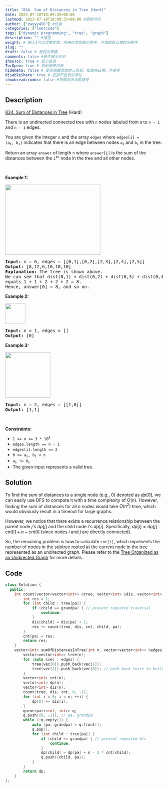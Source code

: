 ```yaml
---
title: "834. Sum of Distances in Tree (Hard)"
date: 2023-07-18T10:09:35+08:00
lastmod: 2023-07-18T10:09:35+08:00 #更新时间
author: ["zwyyy456"] #作者
categories: ["leetcode"]
tags: ["dynamic programming", "tree", "graph"]
description: "" #描述
weight: # 输入1可以顶置文章，用来给文章展示排序，不填就默认按时间排序
slug: ""
draft: false # 是否为草稿
comments: false #是否展示评论
showToc: true # 显示目录
TocOpen: true # 自动展开目录
hidemeta: false # 是否隐藏文章的元信息，如发布日期、作者等
disableShare: true # 底部不显示分享栏
showbreadcrumbs: false #顶部显示当前路径
---
```

## Description

[834. Sum of Distances in Tree][link] (Hard)

[link]: https://leetcode.com/problems/sum-of-distances-in-tree/

<p>There is an undirected connected tree with <code>n</code> nodes labeled from <code>0</code> to
<code>n - 1</code> and <code>n - 1</code> edges.</p>

<p>You are given the integer <code>n</code> and the array <code>edges</code> where <code>edges[i] =
[a<sub>i</sub>, b<sub>i</sub>]</code> indicates that there is an edge between nodes
<code>a<sub>i</sub></code> and <code>b<sub>i</sub></code> in the tree.</p>

<p>Return an array <code>answer</code> of length <code>n</code> where <code>answer[i]</code> is the
sum of the distances between the <code>i<sup>th</sup></code> node in the tree and all other
nodes.</p>

<p>&nbsp;</p>
<p><strong class="example">Example 1:</strong></p>
<img alt="" src="https://assets.leetcode.com/uploads/2021/07/23/lc-sumdist1.jpg" style="width: 304px;
height: 224px;" />
<pre>
<strong>Input:</strong> n = 6, edges = [[0,1],[0,2],[2,3],[2,4],[2,5]]
<strong>Output:</strong> [8,12,6,10,10,10]
<strong>Explanation:</strong> The tree is shown above.
We can see that dist(0,1) + dist(0,2) + dist(0,3) + dist(0,4) + dist(0,5)
equals 1 + 1 + 2 + 2 + 2 = 8.
Hence, answer[0] = 8, and so on.
</pre>

<p><strong class="example">Example 2:</strong></p>
<img alt="" src="https://assets.leetcode.com/uploads/2021/07/23/lc-sumdist2.jpg" style="width: 64px;
height: 65px;" />
<pre>
<strong>Input:</strong> n = 1, edges = []
<strong>Output:</strong> [0]
</pre>

<p><strong class="example">Example 3:</strong></p>
<img alt="" src="https://assets.leetcode.com/uploads/2021/07/23/lc-sumdist3.jpg" style="width: 144px;
height: 145px;" />
<pre>
<strong>Input:</strong> n = 2, edges = [[1,0]]
<strong>Output:</strong> [1,1]
</pre>

<p>&nbsp;</p>
<p><strong>Constraints:</strong></p>

<ul>
	<li><code>1 &lt;= n &lt;= 3 * 10<sup>4</sup></code></li>
	<li><code>edges.length == n - 1</code></li>
	<li><code>edges[i].length == 2</code></li>
	<li><code>0 &lt;= a<sub>i</sub>, b<sub>i</sub> &lt; n</code></li>
	<li><code>a<sub>i</sub> != b<sub>i</sub></code></li>
	<li>The given input represents a valid tree.</li>
</ul>

## Solution

To find the sum of distances to a single node (e.g., $0$) denoted as $dp[0]$, we can easily use DFS to compute it with a time complexity of $O(n)$. However, finding the sum of distances for all $n$ nodes would take $O(n^2)$ time, which would obviously result in a timeout for large graphs.

However, we notice that there exists a recurrence relationship between the parent node $j$'s $dp[j]$ and the child node $i$'s $dp[i]$. Specifically, $dp[i] = dp[j] - cnt[i] + n - cnt[i]$ (since nodes $i$ and $j$ are directly connected).

So, the remaining problem is how to calculate `cnt[i]`, which represents the number of nodes in the subtree rooted at the current node in the tree represented as an undirected graph. Please refer to the [Tree Organized as an Undirected Graph](https://blog.zwyyy456.tech/zh/posts/tech/undirected-graph-tree/) for more details.

## Code

```cpp
class Solution {
  public:
    int count(vector<vector<int>> &tree, vector<int> &dis, vector<int> &cnt, int pa, int grandpa) {
        int res = 1;
        for (int child : tree[pa]) {
            if (child == grandpa) { // prevent repeated traversal
                continue;
            }
            dis[child] = dis[pa] + 1;
            res += count(tree, dis, cnt, child, pa);
        }
        cnt[pa] = res;
        return res;
    }
    vector<int> sumOfDistancesInTree(int n, vector<vector<int>> &edges) {
        vector<vector<int>> tree(n);
        for (auto &vec : edges) {
            tree[vec[0]].push_back(vec[1]);
            tree[vec[1]].push_back(vec[0]); // push_back twice to build undirected graph
        }
        vector<int> cnt(n);
        vector<int> dp(n);
        vector<int> dis(n); 
        count(tree, dis, cnt, 0, -1);
        for (int i = 0; i < n; ++i) {
            dp[0] += dis[i];
        }
        queue<pair<int, int>> q;
        q.push({0, -1}); // pa, grandpa
        while (!q.empty()) {
            auto [pa, grandpa] = q.front();
            q.pop();
            for (int child : tree[pa]) {
                if (child == grandpa) { // prevent repeated bfs
                    continue;
                }
                dp[child] = dp[pa] + n - 2 * cnt[child];
                q.push({child, pa});
            }
        }
        return dp;
    }
};
```


